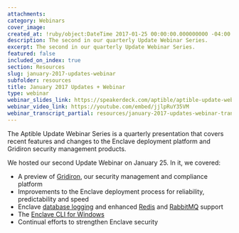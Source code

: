 ```yaml
---
attachments:
category: Webinars
cover_image:
created_at: !ruby/object:DateTime 2017-01-25 00:00:00.000000000 -04:00
description: The second in our quarterly Update Webinar Series.
excerpt: The second in our quarterly Update Webinar Series.
featured: false
included_on_index: true
section: Resources
slug: january-2017-updates-webinar
subfolder: resources
title: January 2017 Updates + Webinar
type: webinar
webinar_slides_link: https://speakerdeck.com/aptible/aptible-update-webinar-series-january-2017
webinar_video_link: https://youtube.com/embed/jjlpRuY35VM
webinar_transcript_partial: resources/january-2017-updates-webinar-transcript
---
```


The Aptible Update Webinar Series is a quarterly presentation that covers recent features and changes to the Enclave deployment platform and Gridiron security management products.

We hosted our second Update Webinar on January 25. In it, we covered:

- A preview of [Gridiron](https://www.aptible.com/resources/gridiron-compliance-model/), our security management and compliance platform
- Improvements to the Enclave deployment process for reliability, predictability and speed
- Enclave [database logging](https://www.aptible.com/blog/database-logs/) and enhanced [Redis](https://www.aptible.com/blog/redis-ssl/) and [RabbitMQ](https://www.aptible.com/blog/rabbitmq-management/) support
- The [Enclave CLI for Windows](https://www.aptible.com/blog/windows-cli/)
- Continual efforts to strengthen Enclave security
